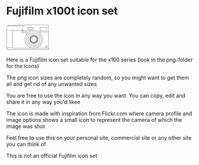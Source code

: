 # Fujifilm x100t icon set
![Fujifilm Icon](https://github.com/daudballing/x100t-icon/blob/master/png/grey/x100t-icon-grey-115x69.png)
 
Here is a Fujifilm icon set suitable for the x100 series (look in the png-folder for the icons)

The png icon sizes are completely random, so you might want to get them all and get rid of any unwanted sizes

You are free to use the icon in any way you want. You can copy, edit and share it in any way you'd likee

The icon is made with inspiration from Flickr.com where camera profile and image options shows a small icon to represent the camera of which the image was shot

Feel free to use this on your personal site, commercial site or any other site you can think of

This is not an official Fujifilm icon set